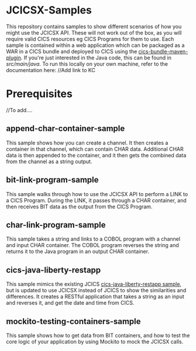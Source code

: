 # JCICSX-Samples

This repository contains samples to show different scenarios of how you might use the JCICSX API. 
These will not work out of the box, as you will require valid CICS resources eg CICS Programs for them to use. 
Each sample is contained within a web application which can be packaged as a WAR in a CICS bundle and deployed to CICS using the [cics-bundle-maven-plugin](https://github.com/IBM/cics-bundle-maven). If you're just interested in the Java code, this can be found in *src/main/java*. To run this locally on your own machine, refer to the documentation here: 
//Add link to KC

# Prerequisites

//To add....



## append-char-container-sample

This sample shows how you can create a channel. It then creates a container in that channel, which can contain CHAR data. Additional CHAR data is then appended to the container, and it then gets the combined data from the channel as a string output. 
  
## bit-link-program-sample

This sample walks through how to use the JCICSX API to perform a LINK to a CICS Program. During the LINK, it passes through a CHAR container, and then receives BIT data as the output from the CICS Program. 
  
## char-link-program-sample

This sample takes a string and links to a COBOL program with a channel and input CHAR container. The COBOL program reverses the string and returns it to the Java program in an output CHAR container. 

## cics-java-liberty-restapp

This sample mimics the existing JCICS [cics-java-liberty-restapp sample](https://github.com/cicsdev/cics-java-liberty-restapp/blob/master/src/Java/com/ibm/cicsdev/restapp/InfoResource.java), but is updated to use JCICSX instead of JCICS to show the similarities and differences. It creates a RESTful application that takes a string as an input and reverses it, and get the date and time from CICS. 

## mockito-testing-containers-sample

This sample shows how to get data from BIT containers, and how to test the core logic of your application by using Mockito to mock the JCICSX calls. 
